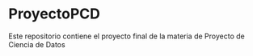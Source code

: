 # ProyectoPCD
Este repositorio contiene el proyecto final de la materia de Proyecto de Ciencia de Datos

